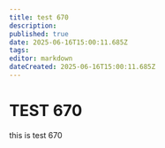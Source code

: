 ```yaml
---
title: test 670
description: 
published: true
date: 2025-06-16T15:00:11.685Z
tags: 
editor: markdown
dateCreated: 2025-06-16T15:00:11.685Z
---
```


# TEST 670
this is test 670
